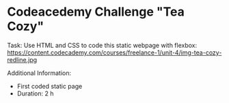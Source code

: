 # Codeacedemy Challenge "Tea Cozy"
Task: Use HTML and CSS to code this static webpage with flexbox: https://content.codecademy.com/courses/freelance-1/unit-4/img-tea-cozy-redline.jpg

Additional Information: 
  - First coded static page
  - Duration: 2 h
